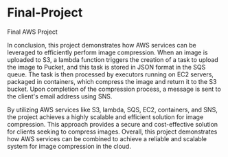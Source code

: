 # Final-Project
Final AWS Project

In conclusion, this project demonstrates how AWS services can be leveraged to efficiently perform image compression. When an image is uploaded to S3, a lambda function triggers the creation of a task to upload the image to Pucket, and this task is stored in JSON format in the SQS queue. The task is then processed by executors running on EC2 servers, packaged in containers, which compress the image and return it to the S3 bucket. Upon completion of the compression process, a message is sent to the client's email address using SNS.

By utilizing AWS services like S3, lambda, SQS, EC2, containers, and SNS, the project achieves a highly scalable and efficient solution for image compression. This approach provides a secure and cost-effective solution for clients seeking to compress images. Overall, this project demonstrates how AWS services can be combined to achieve a reliable and scalable system for image compression in the cloud.
